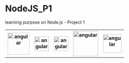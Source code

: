<link rel="stylesheet" type="text/css" href="https://raw.githubusercontent.com/Rokh4/NodeJS_P1/master/readme.css">

<script>
alert("toto");
</script>

# NodeJS_P1
learning purpose on Node.js - Project 1

<div class="rokh_1 rokh_css_div_table" 
    >
<table class="rokh_1 rokh_css_table">
  <tr>
      <th><img src="https://upload.wikimedia.org/wikipedia/commons/thumb/d/d5/IntelliJ_IDEA_Logo.svg/220px-IntelliJ_IDEA_Logo.svg.png" alt="angular" height="71"></th>
      <th><img src="https://upload.wikimedia.org/wikipedia/en/thumb/4/45/MongoDB-Logo.svg/250px-MongoDB-Logo.svg.png" alt="angular" height="47"></th> 
      <th><img src="https://upload.wikimedia.org/wikipedia/commons/thumb/6/64/Expressjs.png/220px-Expressjs.png" alt="angular" height="47"></th>
      <th><img src="https://angular.io/assets/images/logos/angular/shield-large.svg" alt="angular" height="81" style=""></th>
      <th><img src="https://upload.wikimedia.org/wikipedia/commons/thumb/d/d9/Node.js_logo.svg/220px-Node.js_logo.svg.png" alt="angular" height="60"></th>
  </tr>
</table>
</div>

